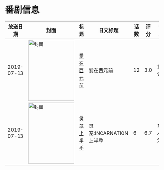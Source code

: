 # 番剧信息

|放送日期|封面|标题|日文标题|话数|评分|评分人数|
|---|---|---|---|---|---|---|
|2019-07-13|<img src="https://lain.bgm.tv/pic/cover/c/05/ae/225880_FjEbz.jpg" alt="封面" style="width:150px;height:200px;object-fit:cover;">|[爱在西元前](https://bangumi.tv/subject/225880)|爱在西元前|12|3.0|13人评分|
|2019-07-13|<img src="https://lain.bgm.tv/pic/cover/c/5c/c8/269537_jRyHs.jpg" alt="封面" style="width:150px;height:200px;object-fit:cover;">|[灵笼 上半季](https://bangumi.tv/subject/269537)|灵笼:INCARNATION 上半季|6|6.7|1737人评分|

